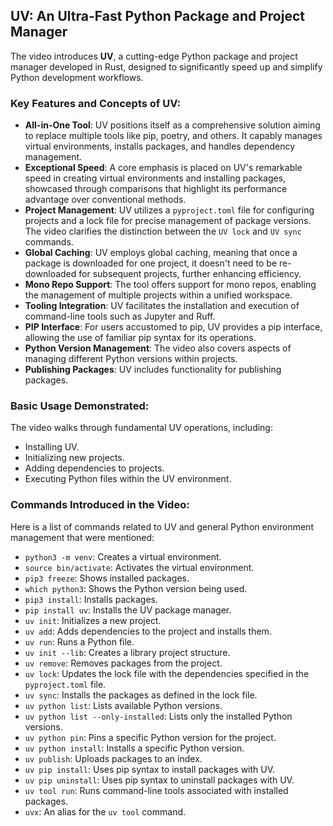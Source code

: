 ## UV: An Ultra-Fast Python Package and Project Manager

The video introduces **UV**, a cutting-edge Python package and project manager developed in Rust, designed to significantly speed up and simplify Python development workflows.

### Key Features and Concepts of UV:

* **All-in-One Tool**: UV positions itself as a comprehensive solution aiming to replace multiple tools like pip, poetry, and others. It capably manages virtual environments, installs packages, and handles dependency management.
* **Exceptional Speed**: A core emphasis is placed on UV's remarkable speed in creating virtual environments and installing packages, showcased through comparisons that highlight its performance advantage over conventional methods.
* **Project Management**: UV utilizes a `pyproject.toml` file for configuring projects and a lock file for precise management of package versions. The video clarifies the distinction between the `UV lock` and `UV sync` commands.
* **Global Caching**: UV employs global caching, meaning that once a package is downloaded for one project, it doesn't need to be re-downloaded for subsequent projects, further enhancing efficiency.
* **Mono Repo Support**: The tool offers support for mono repos, enabling the management of multiple projects within a unified workspace.
* **Tooling Integration**: UV facilitates the installation and execution of command-line tools such as Jupyter and Ruff.
* **PIP Interface**: For users accustomed to pip, UV provides a pip interface, allowing the use of familiar pip syntax for its operations.
* **Python Version Management**: The video also covers aspects of managing different Python versions within projects.
* **Publishing Packages**: UV includes functionality for publishing packages.

### Basic Usage Demonstrated:

The video walks through fundamental UV operations, including:

* Installing UV.
* Initializing new projects.
* Adding dependencies to projects.
* Executing Python files within the UV environment.

### Commands Introduced in the Video:

Here is a list of commands related to UV and general Python environment management that were mentioned:

* `python3 -m venv`: Creates a virtual environment.
* `source bin/activate`: Activates the virtual environment.
* `pip3 freeze`: Shows installed packages.
* `which python3`: Shows the Python version being used.
* `pip3 install`: Installs packages.
* `pip install uv`: Installs the UV package manager.
* `uv init`: Initializes a new project.
* `uv add`: Adds dependencies to the project and installs them.
* `uv run`: Runs a Python file.
* `uv init --lib`: Creates a library project structure.
* `uv remove`: Removes packages from the project.
* `uv lock`: Updates the lock file with the dependencies specified in the `pyproject.toml` file.
* `uv sync`: Installs the packages as defined in the lock file.
* `uv python list`: Lists available Python versions.
* `uv python list --only-installed`: Lists only the installed Python versions.
* `uv python pin`: Pins a specific Python version for the project.
* `uv python install`: Installs a specific Python version.
* `uv publish`: Uploads packages to an index.
* `uv pip install`: Uses pip syntax to install packages with UV.
* `uv pip uninstall`: Uses pip syntax to uninstall packages with UV.
* `uv tool run`: Runs command-line tools associated with installed packages.
* `uvx`: An alias for the `uv tool` command.
